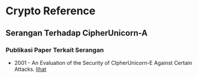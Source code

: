 # Crypto Reference

## Serangan Terhadap CipherUnicorn-A

### Publikasi Paper Terkait Serangan

* 2001 - An Evaluation of the Security of CIpherUnicorn-E Against Certain Attacks. [lihat](2001.wagner.pdf)